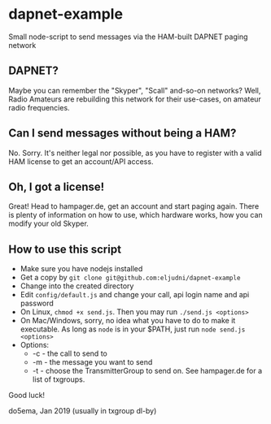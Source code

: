 # dapnet-example
Small node-script to send messages via the HAM-built DAPNET paging network

## DAPNET?
Maybe you can remember the "Skyper", "Scall" and-so-on networks?
Well, Radio Amateurs are rebuilding this network for their use-cases, on amateur radio frequencies.

## Can I send messages without being a HAM?
No. Sorry. It's neither legal nor possible, as you have to register with a valid HAM license to get an account/API access.

## Oh, I got a license!
Great! Head to hampager.de, get an account and start paging again. There is plenty of information on how to use, which hardware works, how you can modify your old Skyper.

## How to use this script
* Make sure you have nodejs installed
* Get a copy by `git clone git@github.com:eljudni/dapnet-example`
* Change into the created directory
* Edit `config/default.js` and change your call, api login name and api password
* On Linux, `chmod +x send.js`. Then you may run `./send.js <options>`
* On Mac/Windows, sorry, no idea what you have to do to make it executable. As long as `node` is in your $PATH, just run `node send.js <options>`
* Options:
    * -c <call> - the call to send to
    * -m <message> - the message you want to send
    * -t <txgroup> - choose the TransmitterGroup to send on. See hampager.de for a list of txgroups.

Good luck!

do5ema, Jan 2019 (usually in txgroup dl-by)
